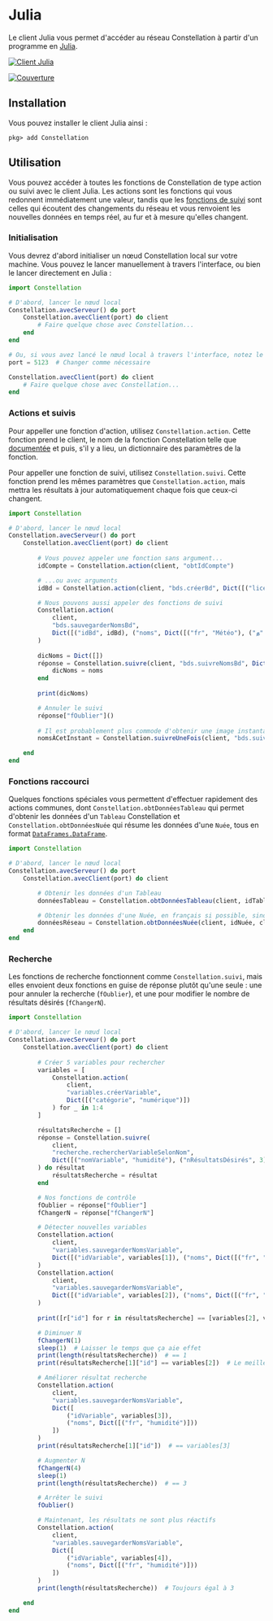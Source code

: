 # Julia
Le client Julia vous permet d'accéder au réseau Constellation à partir d'un programme en [Julia](https://julialang.org/).

[![Client Julia](https://github.com/reseau-constellation/Constellation.jl/actions/workflows/CI.yml/badge.svg)](https://github.com/reseau-constellation/Constellation.jl/actions/workflows/CI.yml)

[![Couverture](https://codecov.io/gh/reseau-constellation/Constellation.jl/branch/principale/graph/badge.svg?token=1HbFsyDC8y)](https://codecov.io/gh/reseau-constellation/Constellation.jl)

## Installation
Vous pouvez installer le client Julia ainsi :

```
pkg> add Constellation
```

## Utilisation
Vous pouvez accéder à toutes les fonctions de Constellation de type action ou suivi avec le client Julia. Les actions sont les fonctions qui vous redonnent immédiatement une valeur, tandis que les [fonctions de suivi](../../ipa/introduction.md#quelques-concepts) sont celles qui écoutent des changements du réseau et vous renvoient les nouvelles données en temps réel, au fur et à mesure qu'elles changent.

### Initialisation
Vous devrez d'abord initialiser un nœud Constellation local sur votre machine. Vous pouvez le lancer manuellement à travers l'interface, ou bien le lancer directement en Julia :

```Julia
import Constellation

# D'abord, lancer le nœud local
Constellation.avecServeur() do port
    Constellation.avecClient(port) do client
        # Faire quelque chose avec Constellation...
    end
end

# Ou, si vous avez lancé le nœud local à travers l'interface, notez le numéro de port et puis lancer le client directement
port = 5123  # Changer comme nécessaire

Constellation.avecClient(port) do client
    # Faire quelque chose avec Constellation...
end
```

### Actions et suivis
Pour appeller une fonction d'action, utilisez `Constellation.action`. Cette fonction prend le client, le nom de la fonction Constellation telle que [documentée](../../ipa/introduction.md) et puis, s'il y a lieu, un dictionnaire des paramètres de la fonction.

Pour appeller une fonction de suivi, utilisez `Constellation.suivi`. Cette fonction prend les mêmes paramètres que `Constellation.action`, mais mettra les résultats à jour automatiquement chaque fois que ceux-ci changent.

```Julia
import Constellation

# D'abord, lancer le nœud local
Constellation.avecServeur() do port
    Constellation.avecClient(port) do client
        
        # Vous pouvez appeler une fonction sans argument...
        idCompte = Constellation.action(client, "obtIdCompte")

        # ...ou avec arguments
        idBd = Constellation.action(client, "bds.créerBd", Dict([("licence", "ODbl-1_0")]))

        # Nous pouvons aussi appeler des fonctions de suivi
        Constellation.action(
            client, 
            "bds.sauvegarderNomsBd", 
            Dict([("idBd", idBd), ("noms", Dict([("fr", "Météo"), ("த", "காலநிலை")]))])
        )
        
        dicNoms = Dict([])
        réponse = Constellation.suivre(client, "bds.suivreNomsBd", Dict([("id", idBd)])) do noms
            dicNoms = noms
        end
        
        print(dicNoms)

        # Annuler le suivi
        réponse["fOublier"]()  
        
        # Il est probablement plus commode d'obtenir une image instantanée du résultat
        nomsÀCetInstant = Constellation.suivreUneFois(client, "bds.suivreNomsBd", Dict([("id", idBd)]))

    end
end

```

### Fonctions raccourci
Quelques fonctions spéciales vous permettent d'effectuer rapidement des actions communes, dont `Constellation.obtDonnéesTableau` qui permet d'obtenir les données d'un `Tableau` Constellation et `Constellation.obtDonnéesNuée` qui résume les données d'une `Nuée`, tous en format [`DataFrames.DataFrame`](https://dataframes.juliadata.org/stable/).

```Julia
import Constellation

# D'abord, lancer le nœud local
Constellation.avecServeur() do port
    Constellation.avecClient(port) do client

        # Obtenir les données d'un Tableau
        donnéesTableau = Constellation.obtDonnéesTableau(client, idTableau)

        # Obtenir les données d'une Nuée, en français si possible, sinon en alemand
        donnéesRéseau = Constellation.obtDonnéesNuée(client, idNuée, clefTableau, ["fr", "de"])
    end
end
```

### Recherche
Les fonctions de recherche fonctionnent comme `Constellation.suivi`, mais elles envoient deux fonctions en guise de réponse plutôt qu'une seule : une pour annuler la recherche (`fOublier`), et une pour modifier le nombre de résultats désirés (`fChangerN`).

```Julia
import Constellation

# D'abord, lancer le nœud local
Constellation.avecServeur() do port
    Constellation.avecClient(port) do client
        
        # Créer 5 variables pour rechercher
        variables = [
            Constellation.action(
                client, 
                "variables.créerVariable", 
                Dict([("catégorie", "numérique")])
            ) for _ in 1:4
        ]

        résultatsRecherche = []
        réponse = Constellation.suivre(
            client, 
            "recherche.rechercherVariableSelonNom", 
            Dict([("nomVariable", "humidité"), ("nRésultatsDésirés", 3)])
        ) do résultat
            résultatsRecherche = résultat
        end

        # Nos fonctions de contrôle
        fOublier = réponse["fOublier"]
        fChangerN = réponse["fChangerN"]

        # Détecter nouvelles variables
        Constellation.action(
            client, 
            "variables.sauvegarderNomsVariable", 
            Dict([("idVariable", variables[1]), ("noms", Dict([("fr", "Humidite")]))])
        )
        Constellation.action(
            client, 
            "variables.sauvegarderNomsVariable", 
            Dict([("idVariable", variables[2]), ("noms", Dict([("fr", "humidite")]))])
        )
        
        print([r["id"] for r in résultatsRecherche] == [variables[2], variables[1]])

        # Diminuer N
        fChangerN(1)
        sleep(1)  # Laisser le temps que ça aie effet
        print(length(résultatsRecherche))  # == 1
        print(résultatsRecherche[1]["id"] == variables[2])  # Le meilleur résultat devrait être retenu

        # Améliorer résultat recherche
        Constellation.action(
            client, 
            "variables.sauvegarderNomsVariable", 
            Dict([
                ("idVariable", variables[3]), 
                ("noms", Dict([("fr", "humidité")]))
            ])
        )
        print(résultatsRecherche[1]["id"])  # == variables[3]

        # Augmenter N
        fChangerN(4)
        sleep(1)
        print(length(résultatsRecherche))  # == 3

        # Arrêter le suivi
        fOublier()

        # Maintenant, les résultats ne sont plus réactifs
        Constellation.action(
            client, 
            "variables.sauvegarderNomsVariable", 
            Dict([
                ("idVariable", variables[4]), 
                ("noms", Dict([("fr", "humidité")]))
            ])
        )
        print(length(résultatsRecherche))  # Toujours égal à 3

    end
end
```